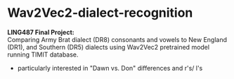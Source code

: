 # Wav2Vec2-dialect-recognition
 **LING487 Final Project:**  
 Comparing Army Brat dialect (DR8) consonants and vowels to New England (DR1), and Southern (DR5) dialects using Wav2Vec2 pretrained model running TIMIT database.  
 * particularly interested in "Dawn vs. Don" differences and r's/ l's
